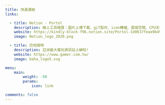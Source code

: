 ```yaml
---
title: 快速連結
links:

  - title: Notion - Portol 
    description: 線上工具總匯：圖片上傳下載、gif製作、icon轉檔、雲端空間、CPU天梯、顯卡天梯..等網站收錄
    website: https://kindly-block-f96.notion.site/Portol-1d0637feae9b49829cada5164f2bc1b7
    image: Notion_logo_2020.png

  - title: 巴哈姆特
    description: 亞洲最大電玩資訊站上線啦!
    website: https://www.gamer.com.tw/
    image: baha_logo5.svg

menu:
    main: 
        weight: -50
        params:
            icon: link

comments: false
---
```











